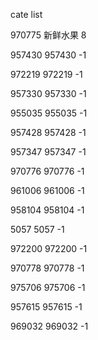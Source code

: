 cate list

970775 新鲜水果 8

957430 957430 -1

972219 972219 -1

957330 957330 -1

955035 955035 -1

957428 957428 -1

957347 957347 -1

970776 970776 -1

961006 961006 -1

958104 958104 -1

5057 5057 -1

972200 972200 -1

970778 970778 -1

975706 975706 -1

957615 957615 -1

969032 969032 -1

